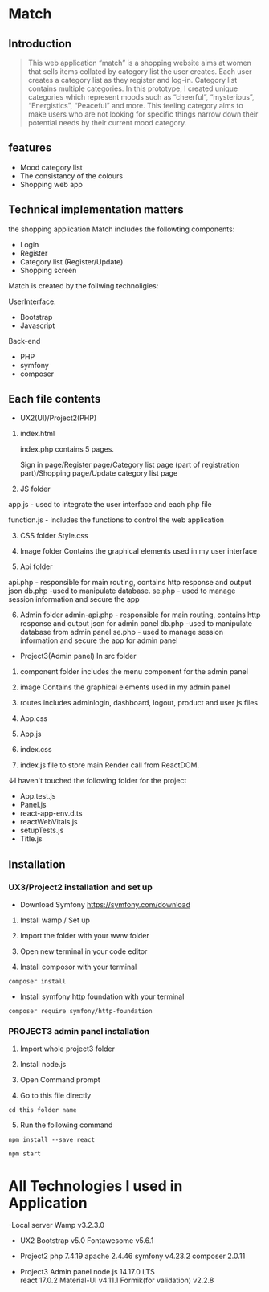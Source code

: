 # Match 

## Introduction 

>This web application “match” is a shopping website aims at women that sells items collated by category list the user creates. 
Each user creates a category list as they register and log-in. Category list contains multiple categories. In this prototype, I created unique categories which represent moods such as “cheerful”, “mysterious”, “Energistics”, “Peaceful” and more. 
This feeling category aims to make users who are not looking for specific things narrow down their potential needs by their current mood category.  

## features

- Mood category list
- The consistancy of the colours
- Shopping web app


## Technical implementation matters
the shopping application Match includes the followting components:

- Login 
- Register 
- Category list (Register/Update)
- Shopping screen 

Match is created by the follwing technoligies:

UserInterface:
- Bootstrap 
- Javascript

Back-end 
- PHP
- symfony 
- composer



## Each file contents

* UX2(UI)/Project2(PHP)

1. index.html 
    
    index.php contains 5 pages. 
    
    Sign in page/Register page/Category list page (part of registration part)/Shopping page/Update category list page 


2. JS folder 

app.js - used to integrate the user interface and each php file 

function.js - includes the functions to control the web application  

 

3. CSS folder 
Style.css  

 

4. Image folder 
Contains the graphical elements used in my user interface 

 

5. Api folder 

api.php  - responsible for main routing, contains http response and output json 
db.php -used to manipulate database. 
se.php - used to manage session information and secure the app 


6. Admin folder 
admin-api.php - responsible for main routing, contains http response and output json for admin panel
db.php -used to manipulate database from admin panel 
se.php - used to manage session information and secure the app for admin panel 


* Project3(Admin panel)
In src folder 
 
1. component folder
includes the menu component for the admin panel

2. image
Contains the graphical elements used in my admin panel

3. routes
includes adminlogin, dashboard, logout, product and user js files 

4. App.css

5. App.js

6. index.css

7. index.js
file to store main Render call from ReactDOM.

↓I haven't touched the following folder for the project
- App.test.js
- Panel.js
- react-app-env.d.ts
- reactWebVitals.js
- setupTests.js
- Title.js


## Installation 

### UX3/Project2 installation and set up  

* Download Symfony
https://symfony.com/download 

1. Install wamp / Set up

2. Import the folder with your www folder

3. Open new terminal in your code editor 

4. Install composor with your terminal
```
composer install
```

*  Install symfony http foundation with your terminal 
```
composer require symfony/http-foundation
```

### PROJECT3 admin panel installation 

1. Import whole project3 folder

2. Install node.js

3. Open Command prompt 

4. Go to this file directly
```
cd this folder name
```

5. Run the following command

```
npm install --save react
```

```
npm start 
```


# All Technologies I used in Application 

-Local server 
Wamp v3.2.3.0

- UX2
Bootstrap v5.0 
Fontawesome v5.6.1

- Project2 
php 7.4.19
apache 2.4.46
symfony v4.23.2
composer 2.0.11

- Project3 Admin panel
node.js 14.17.0 LTS  
react 17.0.2
Material-UI v4.11.1 
Formik(for validation) v2.2.8







 
